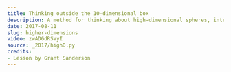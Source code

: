 ```yaml
---
title: Thinking outside the 10-dimensional box
description: A method for thinking about high-dimensional spheres, introduced in the context of a classic example involving a high-dimensional sphere inside a high-dimensional box.
date: 2017-08-11
slug: higher-dimensions
video: zwAD6dRSVyI
source: _2017/highD.py
credits:
- Lesson by Grant Sanderson
---
```

